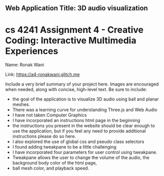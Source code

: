 ## Web Application Title: 3D audio visualization

cs 4241 Assignment 4 - Creative Coding: Interactive Multimedia Experiences
===

Name: Ronak Wani

Link: https://a4-ronakwani.glitch.me

Include a very brief summary of your project here. Images are encouraged when needed, along with concise, high-level text. Be sure to include:

- the goal of the application is to visualize 3D audio using ball and planar meshes.
- There was a learning curve for understanding Three.js and Web Audio
- I have not taken Computer Graphics
- I have incorporated an instructions html page in the beginning
- the instructions you present in the website should be clear enough to use the application, but if you feel any need to provide additional instructions please do so here.
- I also explored the use of global css and pseudo class selectors 
- I found adding tweakpane to be a little challenging
- I have incorporated four parameters for user control using tweakpane.
- Tweakpane allows the user to change the volume of the audio, the background body color of the html page,
- ball mesh color, and playback speed. 
